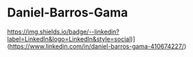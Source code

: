 # Daniel-Barros-Gama

https://img.shields.io/badge/--linkedin?label=LinkedIn&logo=LinkedIn&style=social)](https://www.linkedin.com/in/daniel-barros-gama-410674227/)
